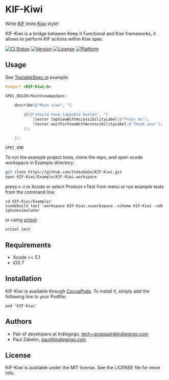 # KIF-Kiwi

Write [KIF](https://github.com/kif-framework/KIF) tests [Kiwi](https://github.com/kiwi-bdd/Kiwi) style!

KIF-Kiwi is a bridge between Keep It Functional and Kiwi frameworks, it allows to perform KIF actions within Kiwi spec.

[![CI Status](http://img.shields.io/travis/IndieGoGo/KIF-Kiwi.svg?style=flat)](https://travis-ci.org/IndieGoGo/KIF-Kiwi)
[![Version](https://img.shields.io/cocoapods/v/KIF-Kiwi.svg?style=flat)](http://cocoadocs.org/docsets/KIF-Kiwi)
[![License](https://img.shields.io/cocoapods/l/KIF-Kiwi.svg?style=flat)](http://cocoadocs.org/docsets/KIF-Kiwi)
[![Platform](https://img.shields.io/cocoapods/p/KIF-Kiwi.svg?style=flat)](http://cocoadocs.org/docsets/KIF-Kiwi)

## Usage
See [TestableSpec.m](https://github.com/IndieGoGo/KIF-Kiwi/blob/master/Example/Tests/TestableSpec.m) example:
```objective-c
#import <KIF-Kiwi.h>

SPEC_BEGIN(MainViewAppSpec)

	describe(@"Main view", ^{
		
		it(@"should have tappable button", ^{
            [tester tapViewWithAccessibilityLabel:@"Press me"];
            [tester waitForViewWithAccessibilityLabel:@"Thank you!"];
		});

	});
	
SPEC_END
```

To run the example project tests, clone the repo, and open xcode workspace in Example directory:
```bash
git clone https://github.com/IndieGoGo/KIF-Kiwi.git
open KIF-Kiwi/Example/KIF-Kiwi.workspace
```
press ```⌘-U``` in Xcode or select Product->Test from menu
or run example tests from the command line:
```
cd KIF-Kiwi/Example/
xcodebuild test -workspace KIF-Kiwi.xcworkspace -scheme KIF-Kiwi -sdk iphonesimulator
```
or using [xctool](https://github.com/facebook/xctool):
```
xctool test
```

## Requirements

* Xcode >= 5.1
* iOS 7

## Installation

KIF-Kiwi is available through [CocoaPods](http://cocoapods.org). To install
it, simply add the following line to your Podfile:

    pod 'KIF-Kiwi'

## Authors

* Pair of developers at Indiegogo, tech+gogopair@indiegogo.com
* Paul Zabelin, paul@indiegogo.com

## License

KIF-Kiwi is available under the MIT license. See the LICENSE file for more info.
